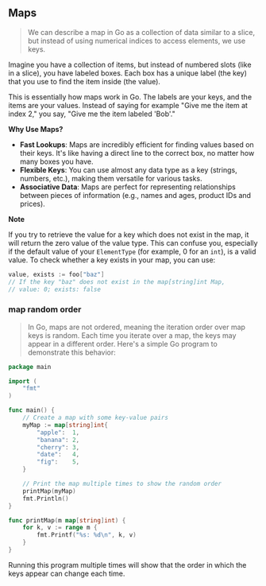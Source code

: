 ## Maps

> We can describe a map in Go as a collection of data similar to a slice, but instead of using numerical indices to access elements, we use keys.

Imagine you have a collection of items, but instead of numbered slots (like in a slice), you have labeled boxes. Each box has a unique label (the key) that you use to find the item inside (the value).

This is essentially how maps work in Go. The labels are your keys, and the items are your values.  Instead of saying for example "Give me the item at index 2," you say, "Give me the item labeled 'Bob'."


**Why Use Maps?**

- **Fast Lookups**: Maps are incredibly efficient for finding values based on their keys. It's like having a direct line to the correct box, no matter how many boxes you have.
- **Flexible Keys**: You can use almost any data type as a key (strings, numbers, etc.), making them versatile for various tasks.
- **Associative Data**: Maps are perfect for representing relationships between pieces of information (e.g., names and ages, product IDs and prices).

**Note**

If you try to retrieve the value for a key which does not exist in the map, it will return the zero value of the value type. This can confuse you, especially if the default value of your `ElementType` (for example, 0 for an `int`), is a valid value. To check whether a key exists in your map, you can use: 

```go
value, exists := foo["baz"]
// If the key "baz" does not exist in the map[string]int Map,
// value: 0; exists: false
```


### map random order

> In Go, maps are not ordered, meaning the iteration order over map keys is random. Each time you iterate over a map, the keys may appear in a different order. Here's a simple Go program to demonstrate this behavior:

```go
package main

import (
	"fmt"
)

func main() {
	// Create a map with some key-value pairs
	myMap := map[string]int{
		"apple":  1,
		"banana": 2,
		"cherry": 3,
		"date":   4,
		"fig":    5,
	}

	// Print the map multiple times to show the random order
	printMap(myMap)
	fmt.Println()
}

func printMap(m map[string]int) {
	for k, v := range m {
		fmt.Printf("%s: %d\n", k, v)
	}
}
```
Running this program multiple times will show that the order in which the keys appear can change each time.
